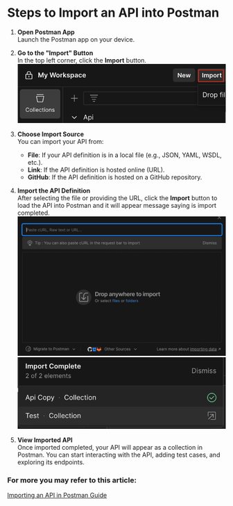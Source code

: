 # Steps to Import an API into Postman

1. **Open Postman App**  
   Launch the Postman app on your device.

2. **Go to the "Import" Button**  
   In the top left corner, click the **Import** button.
   ![Import API into Postman](/8.Picture/4.Postman%20Collection/importbutton.png)
3. **Choose Import Source**  
   You can import your API from:
   - **File**: If your API definition is in a local file (e.g., JSON, YAML, WSDL, etc.).
   - **Link**: If the API definition is hosted online (URL).
   - **GitHub**: If the API definition is hosted on a GitHub repository.
3. **Import the API Definition**  
   After selecting the file or providing the URL, click the **Import** button to load the API into Postman and it will appear message saying is import            completed.
   ![Import API into Postman](/8.Picture/4.Postman%20Collection/files.png)
   ![Import API into Postman](/8.Picture/4.Postman%20Collection/ImportComplete.png)
4. **View Imported API**  
   Once imported completed, your API will appear as a collection in Postman. You can start interacting with the API, adding test cases, and exploring its endpoints.
   
### For more you may refer to this article:
[Importing an API in Postman Guide](http://learning.postman.com/docs/design-apis/api-builder/importing-an-api/)

